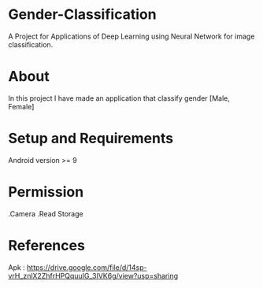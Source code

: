 # Gender-Classification
A Project for Applications of Deep Learning using Neural Network for image classification.

# About
In this project I have made an application that classify gender [Male, Female] 
# Setup and Requirements
Android version >= 9
# Permission
.Camera
.Read Storage
# References
Apk : https://drive.google.com/file/d/14sp-vrH_znlX2ZhfrHPQquuIG_3IVK6g/view?usp=sharing 
